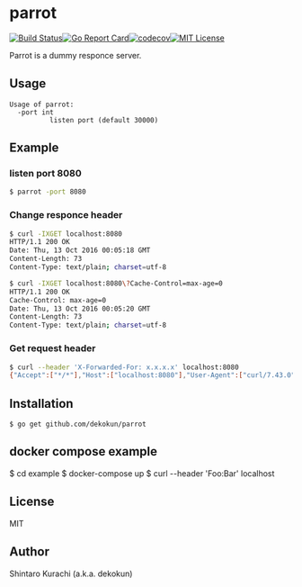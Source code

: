 # parrot

[![Build Status](https://travis-ci.org/dekokun/parrot.svg?branch=master)](https://travis-ci.org/dekokun/parrot)[![Go Report Card](https://goreportcard.com/badge/github.com/dekokun/parrot)](https://goreportcard.com/report/github.com/dekokun/parrot)[![codecov](https://codecov.io/gh/dekokun/parrot/branch/master/graph/badge.svg)](https://codecov.io/gh/dekokun/parrot)[![MIT License](http://img.shields.io/badge/license-MIT-blue.svg?style=flat)](LICENSE)

Parrot is a dummy responce server.

## Usage

```
Usage of parrot:
  -port int
          listen port (default 30000)
```

## Example

### listen port 8080

```bash
$ parrot -port 8080
```

### Change responce header

```bash
$ curl -IXGET localhost:8080
HTTP/1.1 200 OK
Date: Thu, 13 Oct 2016 00:05:18 GMT
Content-Length: 73
Content-Type: text/plain; charset=utf-8

$ curl -IXGET localhost:8080\?Cache-Control=max-age=0
HTTP/1.1 200 OK
Cache-Control: max-age=0
Date: Thu, 13 Oct 2016 00:05:20 GMT
Content-Length: 73
Content-Type: text/plain; charset=utf-8
```

### Get request header

```bash
$ curl --header 'X-Forwarded-For: x.x.x.x' localhost:8080
{"Accept":["*/*"],"Host":["localhost:8080"],"User-Agent":["curl/7.43.0"],"X-Forwarded-For":["x.x.x.x"]}
```

## Installation

```
$ go get github.com/dekokun/parrot
```

## docker compose example

$ cd example
$ docker-compose up
$ curl --header 'Foo:Bar' localhost

## License

MIT

## Author

Shintaro Kurachi (a.k.a. dekokun)
